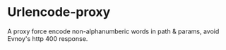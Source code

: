 # Urlencode-proxy

A proxy force encode non-alphanumberic words in path & params, avoid Evnoy's http 400 response.
